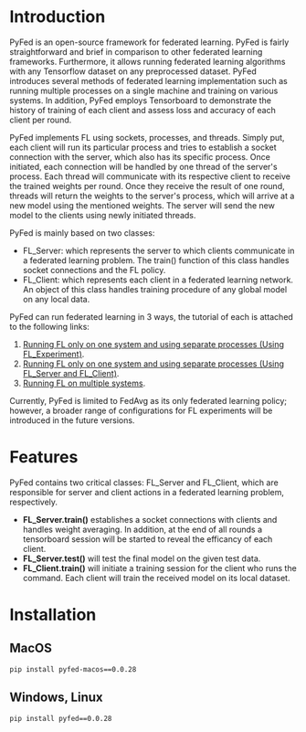 # Introduction
PyFed is an open-source framework for federated learning. PyFed is fairly straightforward and brief in comparison to other federated learning frameworks. Furthermore, it allows running federated learning algorithms with any Tensorflow dataset on any preprocessed dataset. PyFed introduces several methods of federated learning implementation such as running multiple processes on a single machine and training on various systems. In addition, PyFed employs Tensorboard to demonstrate the history of training of each client and assess loss and accuracy of each client per round.

PyFed implements FL using sockets, processes, and threads. Simply put, each client will run its particular process and tries to establish a socket connection with the server, which also has its specific process. Once initiated, each connection will be handled by one thread of the server's process. Each thread will communicate with its respective client to receive the trained weights per round. Once they receive the result of one round, threads will return the weights to the server's process, which will arrive at a new model using the mentioned weights. The server will send the new model to the clients using newly initiated threads.

PyFed is mainly based on two classes:

- FL_Server: which represents the server to which clients communicate in a federated learning problem. The train() function of this class handles socket connections and the FL policy.
- FL_Client: which represents each client in a federated learning network. An object of this class handles training procedure of any global model on any local data.

PyFed can run federated learning in 3 ways, the tutorial of each is attached to the following links:

1. [Running FL only on one system and using separate processes (Using FL_Experiment)](./fl_exp.md).
2. [Running FL only on one system and using separate processes (Using FL_Server and FL_Client)](./multi_proc.md).
2. [Running FL on multiple systems](./multi_sys.md).


Currently, PyFed is limited to FedAvg as its only federated learning policy; however, a broader range of configurations for FL experiments will be introduced in the future versions.

# Features
PyFed contains two critical classes: FL_Server and FL_Client, which are responsible for server and client actions in a federated learning problem, respectively. </br>
* __FL_Server.train()__ establishes a socket connections with clients and handles weight averaging. In addition, at the end of all rounds a tensorboard session will be started to reveal the efficancy of each client.
* __FL_Server.test()__ will test the final model on the given test data.
* __FL_Client.train()__ will initiate a training session for the client who runs the command. Each client will train the received model on its local dataset.

# Installation
## MacOS
    pip install pyfed-macos==0.0.28
## Windows, Linux
    pip install pyfed==0.0.28